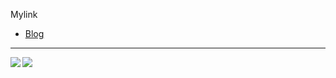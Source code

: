 <!--
**hal40n/hal40n** is a ✨ _special_ ✨ repository because its `README.md` (this file) appears on your GitHub profile.

Here are some ideas to get you started:

- 🔭 I’m currently working on ...
- 🌱 I’m currently learning ...
- 👯 I’m looking to collaborate on ...
- 🤔 I’m looking for help with ...
- 💬 Ask me about ...
- 📫 How to reach me: ...
- 😄 Pronouns: ...
- ⚡ Fun fact: ...
--> 
Mylink
- [Blog](https://www.hal40n.com)

<hr></hr>

<a href="https://github-readme-stats">
  <img align="left" src="https://github-readme-stats.vercel.app/api/top-langs/?username=hal40n&layout=compact"> 
</a>

<a href="https://github-readme-stats">
  <img align="left" src="https://github-readme-stats.vercel.app/api?username=hal40n">
</a>
